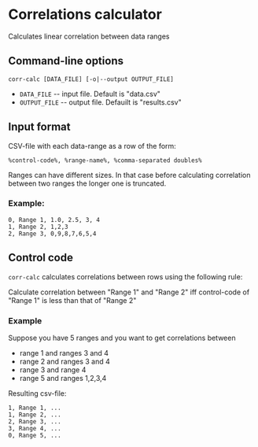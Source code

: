 # Correlations calculator

Calculates linear correlation between data ranges

## Command-line options

``corr-calc [DATA_FILE] [-o|--output OUTPUT_FILE]``

* ``DATA_FILE`` -- input file. Default is "data.csv"
* ``OUTPUT_FILE`` -- output file. Defauilt is "results.csv"

## Input format

CSV-file with each data-range as a row of the form:

``%control-code%, %range-name%, %comma-separated doubles%``

Ranges can have different sizes. In that case before calculating correlation between two ranges the longer one is truncated.

### Example:

```
0, Range 1, 1.0, 2.5, 3, 4
1, Range 2, 1,2,3
2, Range 3, 0,9,8,7,6,5,4
```

## Control code

``corr-calc`` calculates correlations between rows using the following rule:

Calculate correlation between "Range 1" and "Range 2" iff control-code of "Range 1" is less than that of "Range 2"

### Example

Suppose you have 5 ranges and you want to get correlations between

* range 1 and ranges 3 and 4
* range 2 and ranges 3 and 4
* range 3 and range 4
* range 5 and ranges 1,2,3,4

Resulting csv-file:

```
1, Range 1, ...
1, Range 2, ...
2, Range 3, ...
3, Range 4, ...
0, Range 5, ...
```
